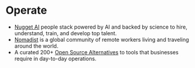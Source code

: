 # Operate

- [Nugget AI](https://www.nugget.ai) people stack powered by AI and backed by science to hire, understand, train, and develop top talent.
- [Nomadist](https://nomadlist.com) is a global community of remote workers living and traveling around the world.
- A curated 200+ [Open Source Alternatives](https://www.btw.so/open-source-alternatives) to tools that businesses require in day-to-day operations.